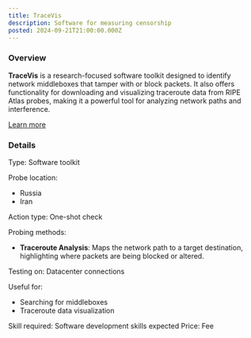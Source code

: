 ```yaml
---
title: TraceVis
description: Software for measuring censorship
posted: 2024-09-21T21:00:00.000Z
---
```

### Overview
**TraceVis** is a research-focused software toolkit designed to identify network middleboxes that tamper with or block packets. It also offers functionality for downloading and visualizing traceroute data from RIPE Atlas probes, making it a powerful tool for analyzing network paths and interference.

[Learn more](https://github.com/wikicensorship/tracevis)

### Details
Type: Software toolkit 

Probe location:
>
 - Russia
 - Iran

Action type: One-shot check

Probing methods:
>
 - **Traceroute Analysis**: Maps the network path to a target destination, highlighting where packets are being blocked or altered.

Testing on: Datacenter connections

Useful for:
>
 - Searching for middleboxes 
 - Traceroute data visualization

Skill required: Software development skills expected
Price: Fee



